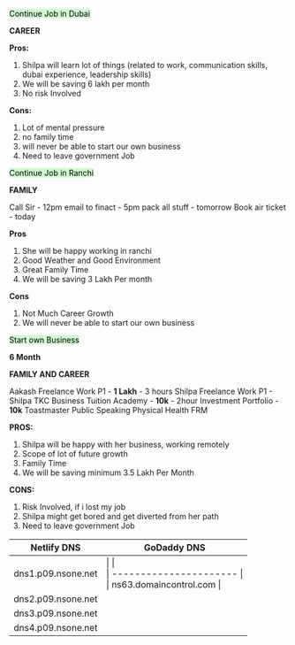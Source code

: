 
<mark style="background: #BBFABBA6;">Continue Job in Dubai</mark>

**CAREER**

**Pros:**

1. Shilpa will learn lot of things (related to work, communication skills, dubai experience, leadership skills)
2. We will be saving 6 lakh per month
3. No risk Involved

**Cons:**

1. Lot of mental pressure
2. no family time
3. will never be able to start our own business
4. Need to leave government Job


<mark style="background: #BBFABBA6;"><mark style="background: #BBFABBA6;"></mark>Continue Job in Ranchi</mark>

**FAMILY** 

Call Sir - 12pm
email to finact - 5pm
pack all stuff - tomorrow
Book air ticket - today

**Pros**

1. She will be happy working in ranchi
2. Good Weather and Good Environment 
3. Great Family Time
4. We will be saving 3 Lakh Per month

**Cons**
 1.  Not Much Career Growth
 2. We will never be able to start our own business


<mark style="background: #BBFABBA6;">Start own Business</mark>

**6 Month**

**FAMILY AND CAREER**

Aakash Freelance Work P1 - **1 Lakh** - 3 hours
Shilpa Freelance Work P1 - 
Shilpa TKC Business
Tuition Academy - **10k** - 2hour
Investment Portfolio - **10k**
Toastmaster Public Speaking 
Physical Health
FRM

**PROS:**
1. Shilpa will be happy with her business, working remotely
2. Scope of lot of future growth
3. Family Time
4.  We will be saving minimum 3.5 Lakh Per Month

**CONS:**
1. Risk Involved, if i lost my job
2. Shilpa might get bored and get diverted from her path
3. Need to leave government Job

| Netlify DNS        | GoDaddy DNS                                                                                  |
| ------------------ | -------------------------------------------------------------------------------------------- |
| dns1.p09.nsone.net | \|                        \|<br>\| ---------------------- \|<br>\| ns63.domaincontrol.com \| |
| dns2.p09.nsone.net |                                                                                              |
| dns3.p09.nsone.net |                                                                                              |
| dns4.p09.nsone.net |                                                                                              |
